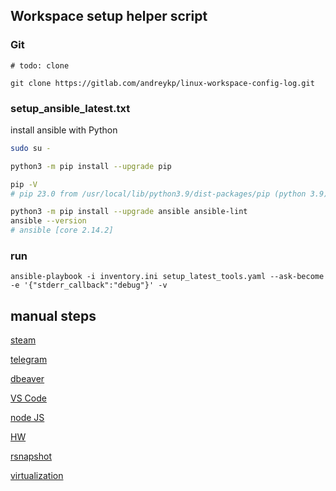 ## Workspace setup helper script

### Git ###
```
# todo: clone

git clone https://gitlab.com/andreykp/linux-workspace-config-log.git

```


### setup_ansible_latest.txt ###

install ansible with Python

```sh
sudo su - 

python3 -m pip install --upgrade pip

pip -V
# pip 23.0 from /usr/local/lib/python3.9/dist-packages/pip (python 3.9)

python3 -m pip install --upgrade ansible ansible-lint
ansible --version
# ansible [core 2.14.2]
```


### run ###

```
ansible-playbook -i inventory.ini setup_latest_tools.yaml --ask-become -e '{"stderr_callback":"debug"}' -v

```


## manual steps ##

[steam](manual_install_steam.md)

[telegram](manual_setup_telegram-snapd.md)

[dbeaver](manual_install_dbeaver.md)

[VS Code](manual_install_VSCode.md)

[node JS](manual_install_nodejs.md)

[HW](manual_setup_hardware.md)

[rsnapshot](manual_setup_rsnapshot.md)

[virtualization](manual_setup_virtualization.md)
